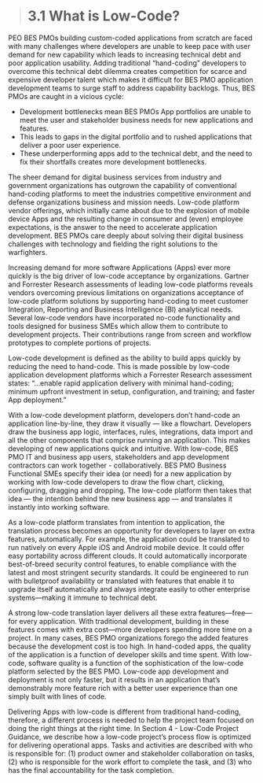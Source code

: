 > # **3.1** What is Low-Code?

PEO BES PMOs building custom-coded applications from scratch are faced with many challenges where developers are unable to keep pace with user demand for new capability which leads to increasing technical debt and poor application usability. Adding traditional “hand-coding” developers to overcome this technical debt dilemma creates competition for scarce and expensive developer talent which makes it difficult for BES PMO application development teams to surge staff to address capability backlogs. Thus, BES PMOs are caught in a vicious cycle:

- Development bottlenecks mean BES PMOs App portfolios are unable to meet the user and stakeholder business needs for new applications and features.
- This leads to gaps in the digital portfolio and to rushed applications that deliver a poor user experience.
- These underperforming apps add to the technical debt, and the need to fix their shortfalls creates more development bottlenecks.


The sheer demand for digital business services from industry and government organizations has outgrown the capability of conventional hand-coding platforms to meet the industries competitive environment and defense organizations business and mission needs. Low-code platform vendor offerings, which initially came about due to the explosion of mobile device Apps and the resulting change in consumer and (even) employee expectations, is the answer to the need to accelerate application development. BES PMOs care deeply about solving their digital business challenges with technology and fielding the right solutions to the warfighters.

Increasing demand for more software Applications (Apps) ever more quickly is the big driver of low-code acceptance by organizations. Gartner and Forrester Research assessments of leading low-code platforms reveals vendors overcoming previous limitations on organizations acceptance of low-code platform solutions by supporting hand-coding to meet customer Integration, Reporting and Business Intelligence (BI) analytical needs.  Several low-code vendors have incorporated no-code functionality and tools designed for business SMEs which allow them to contribute to development projects. Their contributions range from screen and workflow prototypes to complete portions of projects.

Low-code development is defined as the ability to build apps quickly by reducing the need to hand-code. This is made possible by low-code application development platforms which a Forrester Research assessment states: “...enable rapid application delivery with minimal hand-coding; minimum upfront investment in setup, configuration, and training; and faster App deployment.”

With a low-code development platform, developers don’t hand-code an application line-by-line, they draw it visually — like a flowchart. Developers draw the business app logic, interfaces, rules, integrations, data import and all the other components that comprise running an application. This makes developing of new applications quick and intuitive. With low-code, BES PMO IT and business app users, stakeholders and app development contractors can work together - collaboratively. BES PMO Business Functional SMEs specify their idea (or need) for a new application by working with low-code developers to draw the flow chart, clicking, configuring, dragging and dropping. The low-code platform then takes that idea — the intention behind the new business app — and translates it instantly into working software.

As a low-code platform translates from intention to application, the translation process becomes an opportunity for developers to layer on extra features, automatically. For example, the application could be translated to run natively on every Apple iOS and Android mobile device. It could offer easy portability across different clouds. It could automatically incorporate best-of-breed security control features, to enable compliance with the latest and most stringent security standards. It could be engineered to run with bulletproof availability or translated with features that enable it to upgrade itself automatically and always integrate easily to other enterprise systems—making it immune to technical debt.

A strong low-code translation layer delivers all these extra features—free—for every application. With traditional development, building in these features comes with extra cost—more developers spending more time on a project. In many cases, BES PMO organizations forego the added features because the development cost is too high. In hand-coded apps, the quality of the application is a function of developer skills and time spent. With low-code, software quality is a function of the sophistication of the low-code platform selected by the BES PMO. Low-code app development and deployment is not only faster, but it results in an application that’s demonstrably more feature rich with a better user experience than one simply built with lines of code.

Delivering Apps with low-code is different from traditional hand-coding, therefore, a different process is needed to help the project team focused on doing the right things at the right time. In Section 4 - Low-Code Project Guidance, we describe how a low-code project’s process flow is optimized for delivering operational apps. Tasks and activities are described with who is responsible for: (1) product owner and stakeholder collaboration on tasks, (2) who is responsible for the work effort to complete the task, and (3) who has the final accountability for the task completion.
